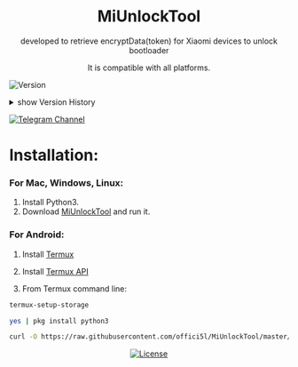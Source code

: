 <div align="center">

# MiUnlockTool
developed to retrieve encryptData(token) for Xiaomi devices to unlock bootloader

It is compatible with all platforms.

</div>

![Version](https://img.shields.io/badge/version-1.5.0-blue)

<details>
  <summary>show Version History</summary>

### Version 1.4.8:

- Make the installation method easier, just download and run the file, it will take care of the rest.
- Other improvements

### Version 1.4.9:

- Improvements and fixes

### Version 1.5.0:

- un-lock has been restructured and rebuilt.
- Improved and reduced un-lock size.
- un-lock is now compatible with all operating systems.
- Resolved the "securityStatus16" issue and fixed other problems.

#### Version 1.5.0 (Update):
- Deleted `cmd getvar all` in `def CheckB` and replaced it with `getvar token` and `getvar product`.
- In case of failure to obtain `deviceToken` and `product`, added a step to enter them manually.
- Other improvements

#### Version 1.5.0 (Update):
- Simplified cookie extraction for concise code.
- Streamlined URL determination for better clarity based on the geographical region.
- Specified "https" directly in the `Url` constructor for secure communication and improved clarity.
- Deleted requests to "/api/v3/unlock/userinfo" and "/api/v2/unlock/device/clear" to reduce code size as they are not currently important.
- Adjusted message formatting for enhanced readability.
- Changed `cmd = "tfastboot"` to `cmd = "fastboot"`. Also, removed `adb`.

### Tool name update: "un-lock" is now "MiUnlockTool".

#### Version 1.5.0 (Update):
- Minor bug fix
- Add command (cmd, "oem", "get_token")
- In the event of failure to obtain the device token, the user will be asked to enter it manually
- Other improvements

#### Version 1.5.0 (Update):
- When 2 or more tokens are obtained via the festboot oem get_token ..
tool will now merge them automatically

</details>

[![Telegram Channel](https://img.shields.io/badge/-telegram-red?color=white&logo=telegram&logoColor=blue)](https://t.me/Offici5l_Channel)

# Installation:

### For Mac, Windows, Linux:

1. Install Python3.
2. Download [MiUnlockTool](https://codeload.github.com/offici5l/MiUnlockTool/zip/refs/heads/main) and run it.

### For Android:

1. Install [Termux](https://github.com/termux/termux-app/releases/tag/v0.118.0)

2. Install [Termux API](https://github.com/termux/termux-api/releases/download/v0.50.1/termux-api_v0.50.1+github-debug.apk)

3. From Termux command line:
```bash
termux-setup-storage
```
```bash
yes | pkg install python3
```
```bash
curl -O https://raw.githubusercontent.com/offici5l/MiUnlockTool/master/MiUnlockTool.py && python MiUnlockTool.py
```

<div align="center">

[![License](https://img.shields.io/badge/License-Apache_2.0-blue.svg)](./LICENSE)

</div>
